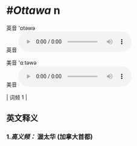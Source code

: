 # ***\#Ottawa*** n
英音 'ɒtəwə  
英音
<audio src="./media/Ottawa-B.aac" controls="controls"></audio>

美音 'ɑːtəwə  
美音
<audio src="./media/Ottawa.aac" controls="controls"></audio>



| 词频 1 |  

英文释义
---
### 1.*高义频：* **渥太华 (加拿大首都)**  



